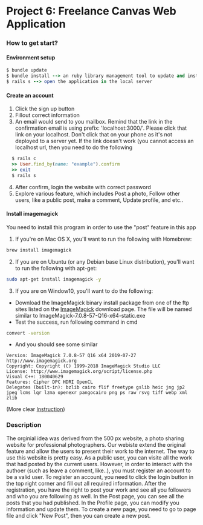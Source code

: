 # Project 6: Freelance Canvas Web Application

### How to get start?

#### Environment setup
```ruby
$ bundle update
$ bundle install --> an ruby library management tool to update and install the required gems(lib)
$ rails s --> open the application in the local server
```

#### Create an account
1. Click the sign up button
2. Fillout correct information
3. An email would send to you mailbox. Remind that the link in the confirmation email is using prefix: 'localhost:3000/'. Please click that link on your localhost. Don't click that on your phone as it's not deployed to a server yet. If the link doesn't work (you cannot access an localhost url, then you need to do the following
```ruby
  $ rails c
  >> User.find_by(name: "example").confirm
  >> exit
  $ rails s
```
4. After confirm, login the website with correct password
5. Explore various feature, which includes Post a photo, Follow other users, like a public post, make a comment, Update profile, and etc..

#### Install imagemagick
You need to install this program in order to use the "post" feature in this app
1. If you're on Mac OS X, you'll want to run the following with Homebrew:
```bash
brew install imagemagick
```

2. If you are on Ubuntu (or any Debian base Linux distribution), you'll want to run the following with apt-get:
```bash
sudo apt-get install imagemagick -y
```
3. If you are on Window10, you'll want to do the following:
* Download the ImageMagick binary install package from one of the ftp sites listed on  the [ImageMagick](https://imagemagick.org/script/download.php) download page. The file will be named similar to ImageMagick-7.0.8-57-Q16-x64-static.exe
* Test the success, run following command in cmd
```bash
convert -version
```
* And you should see some similar 
```
Version: ImageMagick 7.0.8-57 Q16 x64 2019-07-27 http://www.imagemagick.org
Copyright: Copyright (C) 1999-2018 ImageMagick Studio LLC
License: http://www.imagemagick.org/script/license.php
Visual C++: 180040629
Features: Cipher DPC HDRI OpenCL
Delegates (built-in): bzlib cairo flif freetype gslib heic jng jp2 jpeg lcms lqr lzma openexr pangocairo png ps raw rsvg tiff webp xml zlib
```

(More clear [Instruction](https://medium.com/ruby-on-rails-web-application-development/install-rmagick-gem-on-windows-7-8-10-imagemagick-6-9-4-q16-hdri-5492c3fef202))



### Description

The orginial idea was derived from the 500 px website, a photo sharing website for professional photographers. Our webiste extend the original feature and allow the users to present their work to the internet. The way to use this website is pretty easy. As a public user, you can visite all the work that had posted by the current users. However, in order to interact with the authoer (such as leave a comment, like..), you must register an account to be a valid user. To register an account, you need to click the login button in the top right corner and fill out all required information. After the registration, you have the right to post your work and see all you followers and who you are following as well. In the Post page, you can see all the posts that you had published. In the Profile page, you can modify you information and update them. To create a new page, you need to go to page file and click "New Post", then you can create a new post.
